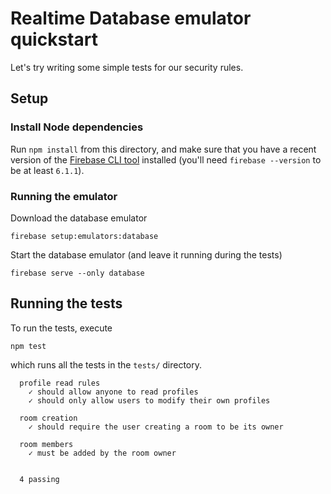 # Realtime Database emulator quickstart

Let's try writing some simple tests for our security rules.

## Setup

### Install Node dependencies

Run `npm install` from this directory, and make sure that you have a recent
version of the [Firebase CLI tool](https://github.com/firebase/firebase-tools)
installed (you'll need `firebase --version` to be at least `6.1.1`).

### Running the emulator

Download the database emulator
```
firebase setup:emulators:database
```
Start the database emulator (and leave it running during the tests)
```
firebase serve --only database
```

## Running the tests

To run the tests, execute
```
npm test
```
which runs all the tests in the `tests/` directory.

```
  profile read rules
    ✓ should allow anyone to read profiles
    ✓ should only allow users to modify their own profiles

  room creation
    ✓ should require the user creating a room to be its owner

  room members
    ✓ must be added by the room owner


  4 passing
```
